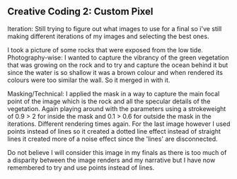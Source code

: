 ## Creative Coding 2: Custom Pixel
Iteration:
Still trying to figure out what images to use for a final so i've still making different iterations of my images and selecting the best ones.

I took a picture of some rocks that were exposed from the low tide.
Photography-wise:
I wanted to capture the vibrancy of the green vegetation that was growing on the rock and to try and capture the ocean behind it but since the water is so shallow it was a brown colour and when rendered its colours were too similar the wall. So it merged in with it.

Masking/Technical:
 I applied the mask in a way to capture the main focal point of the image which is the rock and all the specular details of the vegetation. Again playing around with the parameters using a strokeweight of 0.9 > 2 for inside the mask and 0.1 > 0.6 for outside the mask in the iterations. Different rendering times again. For the last image however I used points instead of lines so it created a dotted line effect instead of straight lines it created more of a noise effect since the 'lines' are disconnected.

 Do not believe I will consider this image in my finals as there is too much of a disparity between the image renders and my narrative but I have now remembered to try and use points instead of lines.